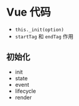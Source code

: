 # Vue 代码

* `this._init(option)`
* `startTag` 和 `endTag` 作用

## 初始化

* init
* state
* event
* lifecycle
* render

